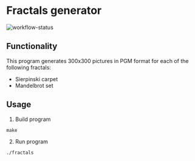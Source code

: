 # Fractals generator

![workflow-status](https://github.com/TurboGooseEdu/modern-tools-and-technologies-of-programming/actions/workflows/fractals.yaml/badge.svg)

## Functionality
This program generates 300x300 pictures in PGM format for each of the following fractals:
- Sierpinski carpet
- Mandelbrot set

## Usage
1. Build program
```shell
make
```

2. Run program
```shell
./fractals
```